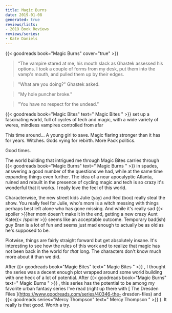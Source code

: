 ```yaml
---
title: Magic Burns
date: 2019-01-08
generated: true
reviews/lists:
- 2019 Book Reviews
reviews/series:
- Kate Daniels
---
```

{{< goodreads book="Magic Burns" cover="true" >}}

>  “The vampire stared at me, his mouth slack as Ghastek assessed his options. I took a couple of forms from my desk, put them into the vamp's mouth, and pulled them up by their edges.  

>  "What are you doing?" Ghastek asked.  

>  "My hole puncher broke."  

>  "You have no respect for the undead.”  

<!--more-->

{{< goodreads book="Magic Bites" text=" Magic Bites " >}} set up a fascinating world, full of cycles of tech and magic, with a wide variety of weres, mindless vampires controlled from afar  

This time around... A young girl to save. Magic flaring stronger than it has for years. Witches. Gods vying for rebirth. More Pack politics.  

Good times.  

The world building that intrigued me through Magic Bites carries through {{< goodreads book="Magic Burns" text=" Magic Burns " >}} in spades, answering a good number of the questions we had, while at the same time expanding things even further. The idea of a near apocalyptic Atlanta, ruined and rebuilt in the presence of cycling magic and tech is so crazy it's wonderful that it works. I really love the feel of this world.  

Characterwise, the new street kids Julie (yay) and Red (boo) really steal the show. You really feel for Julie, who's mom is a witch messing with things perhaps best left alone who has gone missing. And while it's really sad  {{< spoiler >}}her mom doesn't make it in the end, getting a new crazy Aunt Kate{{< /spoiler >}}  seems like an acceptable outcome. Temporary bad(ish) guy Bran is a lot of fun and seems just mad enough to actually be as old as he's supposed to be.  

Plotwise, things are fairly straight forward but get absolutely insane. It's interesting to see how the rules of this work and to realize that magic has not been back in the world for *that* long. The characters don't know much more about it than we did.  

After {{< goodreads book="Magic Bites" text=" Magic Bites " >}} , I thought the series was a decent enough plot wrapped around some world building with one heck of a lot of potential. After {{< goodreads book="Magic Burns" text=" Magic Burns " >}} , this series has the potential to be among my favorite urban fantasy series I've read (right up there with [ The Dresden Files ](https://www.goodreads.com/series/40346-the- dresden-files) and {{< goodreads series="Mercy Thompson" text=" Mercy Thompson " >}} ). It really is that good. Worth a try.


